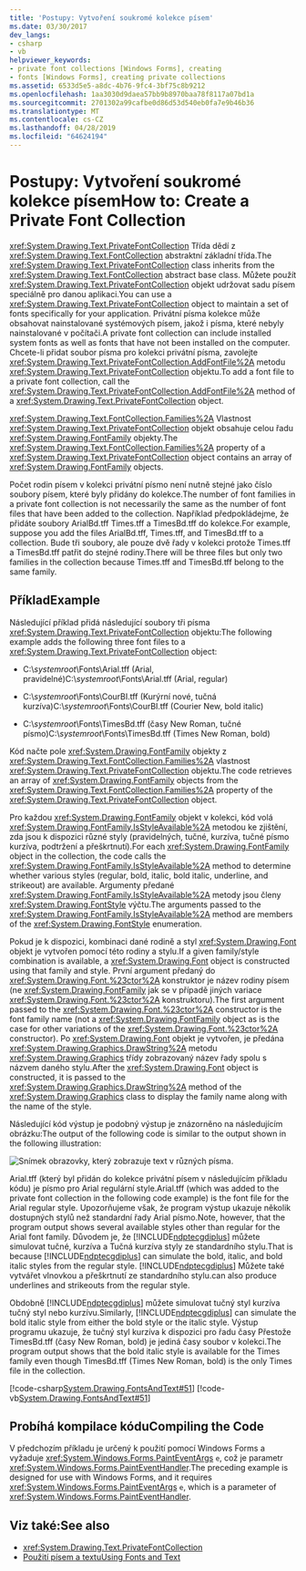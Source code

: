```yaml
---
title: 'Postupy: Vytvoření soukromé kolekce písem'
ms.date: 03/30/2017
dev_langs:
- csharp
- vb
helpviewer_keywords:
- private font collections [Windows Forms], creating
- fonts [Windows Forms], creating private collections
ms.assetid: 6533d5e5-a8dc-4b76-9fc4-3bf75c8b9212
ms.openlocfilehash: 1aa3030d9daea57bb9b8970baa78f8117a07bd1a
ms.sourcegitcommit: 2701302a99cafbe0d86d53d540eb0fa7e9b46b36
ms.translationtype: MT
ms.contentlocale: cs-CZ
ms.lasthandoff: 04/28/2019
ms.locfileid: "64624194"
---
```

# <a name="how-to-create-a-private-font-collection"></a><span data-ttu-id="b8d66-102">Postupy: Vytvoření soukromé kolekce písem</span><span class="sxs-lookup"><span data-stu-id="b8d66-102">How to: Create a Private Font Collection</span></span>
<span data-ttu-id="b8d66-103"><xref:System.Drawing.Text.PrivateFontCollection> Třída dědí z <xref:System.Drawing.Text.FontCollection> abstraktní základní třída.</span><span class="sxs-lookup"><span data-stu-id="b8d66-103">The <xref:System.Drawing.Text.PrivateFontCollection> class inherits from the <xref:System.Drawing.Text.FontCollection> abstract base class.</span></span> <span data-ttu-id="b8d66-104">Můžete použít <xref:System.Drawing.Text.PrivateFontCollection> objekt udržovat sadu písem speciálně pro danou aplikaci.</span><span class="sxs-lookup"><span data-stu-id="b8d66-104">You can use a <xref:System.Drawing.Text.PrivateFontCollection> object to maintain a set of fonts specifically for your application.</span></span> <span data-ttu-id="b8d66-105">Privátní písma kolekce může obsahovat nainstalované systémových písem, jakož i písma, které nebyly nainstalované v počítači.</span><span class="sxs-lookup"><span data-stu-id="b8d66-105">A private font collection can include installed system fonts as well as fonts that have not been installed on the computer.</span></span> <span data-ttu-id="b8d66-106">Chcete-li přidat soubor písma pro kolekci privátní písma, zavolejte <xref:System.Drawing.Text.PrivateFontCollection.AddFontFile%2A> metodu <xref:System.Drawing.Text.PrivateFontCollection> objektu.</span><span class="sxs-lookup"><span data-stu-id="b8d66-106">To add a font file to a private font collection, call the <xref:System.Drawing.Text.PrivateFontCollection.AddFontFile%2A> method of a <xref:System.Drawing.Text.PrivateFontCollection> object.</span></span>  
  
 <span data-ttu-id="b8d66-107"><xref:System.Drawing.Text.FontCollection.Families%2A> Vlastnost <xref:System.Drawing.Text.PrivateFontCollection> objekt obsahuje celou řadu <xref:System.Drawing.FontFamily> objekty.</span><span class="sxs-lookup"><span data-stu-id="b8d66-107">The <xref:System.Drawing.Text.FontCollection.Families%2A> property of a <xref:System.Drawing.Text.PrivateFontCollection> object contains an array of <xref:System.Drawing.FontFamily> objects.</span></span>  
  
 <span data-ttu-id="b8d66-108">Počet rodin písem v kolekci privátní písmo není nutně stejné jako číslo soubory písem, které byly přidány do kolekce.</span><span class="sxs-lookup"><span data-stu-id="b8d66-108">The number of font families in a private font collection is not necessarily the same as the number of font files that have been added to the collection.</span></span> <span data-ttu-id="b8d66-109">Například předpokládejme, že přidáte soubory ArialBd.tff Times.tff a TimesBd.tff do kolekce.</span><span class="sxs-lookup"><span data-stu-id="b8d66-109">For example, suppose you add the files ArialBd.tff, Times.tff, and TimesBd.tff to a collection.</span></span> <span data-ttu-id="b8d66-110">Bude tři soubory, ale pouze dvě řady v kolekci protože Times.tff a TimesBd.tff patřit do stejné rodiny.</span><span class="sxs-lookup"><span data-stu-id="b8d66-110">There will be three files but only two families in the collection because Times.tff and TimesBd.tff belong to the same family.</span></span>  
  
## <a name="example"></a><span data-ttu-id="b8d66-111">Příklad</span><span class="sxs-lookup"><span data-stu-id="b8d66-111">Example</span></span>  
 <span data-ttu-id="b8d66-112">Následující příklad přidá následující soubory tři písma <xref:System.Drawing.Text.PrivateFontCollection> objektu:</span><span class="sxs-lookup"><span data-stu-id="b8d66-112">The following example adds the following three font files to a <xref:System.Drawing.Text.PrivateFontCollection> object:</span></span>  
  
- <span data-ttu-id="b8d66-113">C:\\*systemroot*\Fonts\Arial.tff (Arial, pravidelné)</span><span class="sxs-lookup"><span data-stu-id="b8d66-113">C:\\*systemroot*\Fonts\Arial.tff (Arial, regular)</span></span>  
  
- <span data-ttu-id="b8d66-114">C:\\*systemroot*\Fonts\CourBI.tff (Kurýrní nové, tučná kurzíva)</span><span class="sxs-lookup"><span data-stu-id="b8d66-114">C:\\*systemroot*\Fonts\CourBI.tff (Courier New, bold italic)</span></span>  
  
- <span data-ttu-id="b8d66-115">C:\\*systemroot*\Fonts\TimesBd.tff (časy New Roman, tučné písmo)</span><span class="sxs-lookup"><span data-stu-id="b8d66-115">C:\\*systemroot*\Fonts\TimesBd.tff (Times New Roman, bold)</span></span>  
  
 <span data-ttu-id="b8d66-116">Kód načte pole <xref:System.Drawing.FontFamily> objekty z <xref:System.Drawing.Text.FontCollection.Families%2A> vlastnost <xref:System.Drawing.Text.PrivateFontCollection> objektu.</span><span class="sxs-lookup"><span data-stu-id="b8d66-116">The code retrieves an array of <xref:System.Drawing.FontFamily> objects from the <xref:System.Drawing.Text.FontCollection.Families%2A> property of the <xref:System.Drawing.Text.PrivateFontCollection> object.</span></span>  
  
 <span data-ttu-id="b8d66-117">Pro každou <xref:System.Drawing.FontFamily> objekt v kolekci, kód volá <xref:System.Drawing.FontFamily.IsStyleAvailable%2A> metodou ke zjištění, zda jsou k dispozici různé styly (pravidelných, tučné, kurzíva, tučné písmo kurzíva, podtržení a přeškrtnutí).</span><span class="sxs-lookup"><span data-stu-id="b8d66-117">For each <xref:System.Drawing.FontFamily> object in the collection, the code calls the <xref:System.Drawing.FontFamily.IsStyleAvailable%2A> method to determine whether various styles (regular, bold, italic, bold italic, underline, and strikeout) are available.</span></span> <span data-ttu-id="b8d66-118">Argumenty předané <xref:System.Drawing.FontFamily.IsStyleAvailable%2A> metody jsou členy <xref:System.Drawing.FontStyle> výčtu.</span><span class="sxs-lookup"><span data-stu-id="b8d66-118">The arguments passed to the <xref:System.Drawing.FontFamily.IsStyleAvailable%2A> method are members of the <xref:System.Drawing.FontStyle> enumeration.</span></span>  
  
 <span data-ttu-id="b8d66-119">Pokud je k dispozici, kombinaci dané rodině a styl <xref:System.Drawing.Font> objekt je vytvořen pomocí této rodiny a stylu.</span><span class="sxs-lookup"><span data-stu-id="b8d66-119">If a given family/style combination is available, a <xref:System.Drawing.Font> object is constructed using that family and style.</span></span> <span data-ttu-id="b8d66-120">První argument předaný do <xref:System.Drawing.Font.%23ctor%2A> konstruktor je název rodiny písem (ne <xref:System.Drawing.FontFamily> jak se v případě jiných variace <xref:System.Drawing.Font.%23ctor%2A> konstruktoru).</span><span class="sxs-lookup"><span data-stu-id="b8d66-120">The first argument passed to the <xref:System.Drawing.Font.%23ctor%2A> constructor is the font family name (not a <xref:System.Drawing.FontFamily> object as is the case for other variations of the <xref:System.Drawing.Font.%23ctor%2A> constructor).</span></span> <span data-ttu-id="b8d66-121">Po <xref:System.Drawing.Font> objekt je vytvořen, je předána <xref:System.Drawing.Graphics.DrawString%2A> metodu <xref:System.Drawing.Graphics> třídy zobrazovaný název řady spolu s názvem daného stylu.</span><span class="sxs-lookup"><span data-stu-id="b8d66-121">After the <xref:System.Drawing.Font> object is constructed, it is passed to the <xref:System.Drawing.Graphics.DrawString%2A> method of the <xref:System.Drawing.Graphics> class to display the family name along with the name of the style.</span></span>  
  
 <span data-ttu-id="b8d66-122">Následující kód výstup je podobný výstup je znázorněno na následujícím obrázku:</span><span class="sxs-lookup"><span data-stu-id="b8d66-122">The output of the following code is similar to the output shown in the following illustration:</span></span>  
  
 ![Snímek obrazovky, který zobrazuje text v různých písma.](./media/how-to-create-a-private-font-collection/various-fonts-text-output.png)  
  
 <span data-ttu-id="b8d66-124">Arial.tff (který byl přidán do kolekce privátní písem v následujícím příkladu kódu) je písmo pro Arial regulární style.</span><span class="sxs-lookup"><span data-stu-id="b8d66-124">Arial.tff (which was added to the private font collection in the following code example) is the font file for the Arial regular style.</span></span> <span data-ttu-id="b8d66-125">Upozorňujeme však, že program výstup ukazuje několik dostupných stylů než standardní řady Arial písmo.</span><span class="sxs-lookup"><span data-stu-id="b8d66-125">Note, however, that the program output shows several available styles other than regular for the Arial font family.</span></span> <span data-ttu-id="b8d66-126">Důvodem je, že [!INCLUDE[ndptecgdiplus](../../../../includes/ndptecgdiplus-md.md)] můžete simulovat tučné, kurzíva a Tučná kurzíva styly ze standardního stylu.</span><span class="sxs-lookup"><span data-stu-id="b8d66-126">That is because [!INCLUDE[ndptecgdiplus](../../../../includes/ndptecgdiplus-md.md)] can simulate the bold, italic, and bold italic styles from the regular style.</span></span> [!INCLUDE[ndptecgdiplus](../../../../includes/ndptecgdiplus-md.md)] <span data-ttu-id="b8d66-127">Můžete také vytvářet vlnovkou a přeškrtnutí ze standardního stylu.</span><span class="sxs-lookup"><span data-stu-id="b8d66-127">can also produce underlines and strikeouts from the regular style.</span></span>  
  
 <span data-ttu-id="b8d66-128">Obdobně [!INCLUDE[ndptecgdiplus](../../../../includes/ndptecgdiplus-md.md)] můžete simulovat tučný styl kurzíva tučný styl nebo kurzívu.</span><span class="sxs-lookup"><span data-stu-id="b8d66-128">Similarly, [!INCLUDE[ndptecgdiplus](../../../../includes/ndptecgdiplus-md.md)] can simulate the bold italic style from either the bold style or the italic style.</span></span> <span data-ttu-id="b8d66-129">Výstup programu ukazuje, že tučný styl kurzíva k dispozici pro řadu časy Přestože TimesBd.tff (časy New Roman, bold) je jediná časy soubor v kolekci.</span><span class="sxs-lookup"><span data-stu-id="b8d66-129">The program output shows that the bold italic style is available for the Times family even though TimesBd.tff (Times New Roman, bold) is the only Times file in the collection.</span></span>  
  
 [!code-csharp[System.Drawing.FontsAndText#51](~/samples/snippets/csharp/VS_Snippets_Winforms/System.Drawing.FontsAndText/CS/Class1.cs#51)]
 [!code-vb[System.Drawing.FontsAndText#51](~/samples/snippets/visualbasic/VS_Snippets_Winforms/System.Drawing.FontsAndText/VB/Class1.vb#51)]  
  
## <a name="compiling-the-code"></a><span data-ttu-id="b8d66-130">Probíhá kompilace kódu</span><span class="sxs-lookup"><span data-stu-id="b8d66-130">Compiling the Code</span></span>  
 <span data-ttu-id="b8d66-131">V předchozím příkladu je určený k použití pomocí Windows Forms a vyžaduje <xref:System.Windows.Forms.PaintEventArgs> `e`, což je parametr <xref:System.Windows.Forms.PaintEventHandler>.</span><span class="sxs-lookup"><span data-stu-id="b8d66-131">The preceding example is designed for use with Windows Forms, and it requires <xref:System.Windows.Forms.PaintEventArgs> `e`, which is a parameter of <xref:System.Windows.Forms.PaintEventHandler>.</span></span>  
  
## <a name="see-also"></a><span data-ttu-id="b8d66-132">Viz také:</span><span class="sxs-lookup"><span data-stu-id="b8d66-132">See also</span></span>

- <xref:System.Drawing.Text.PrivateFontCollection>
- [<span data-ttu-id="b8d66-133">Použití písem a textu</span><span class="sxs-lookup"><span data-stu-id="b8d66-133">Using Fonts and Text</span></span>](using-fonts-and-text.md)
